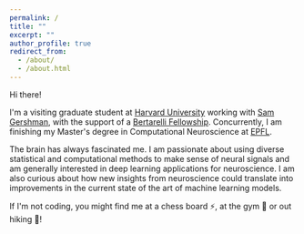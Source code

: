 ```yaml
---
permalink: /
title: ""
excerpt: ""
author_profile: true
redirect_from: 
  - /about/
  - /about.html
---
```


Hi there!

I'm a visiting graduate student at [Harvard University](http://harvard.edu/)
working with [Sam Gershman](https://psychology.fas.harvard.edu/people/samuel-j-gershman), 
with the support of a [Bertarelli Fellowship](https://bertarelli.hms.harvard.edu/).
Concurrently, I am finishing my Master's degree in Computational Neuroscience at
[EPFL](https://www.epfl.ch/en/).

The brain has always fascinated me. I am passionate about using diverse statistical
and computational methods to make sense of neural signals and am generally interested 
in deep learning applications for neuroscience. I am also curious about how new 
insights from neuroscience could translate into improvements in the current state
of the art of machine learning models.

If I'm not coding, you might find me at a chess board :zap:, at the gym :running:
or out hiking :deciduous_tree:!
